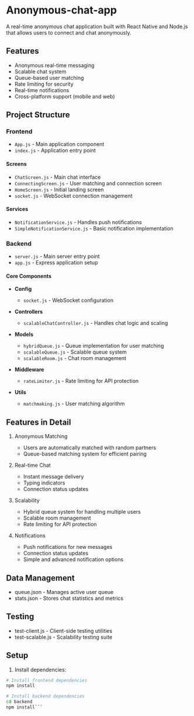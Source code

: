 # Anonymous-chat-app

A real-time anonymous chat application built with React Native and Node.js that allows users to connect and chat anonymously.

## Features

- Anonymous real-time messaging
- Scalable chat system
- Queue-based user matching
- Rate limiting for security
- Real-time notifications
- Cross-platform support (mobile and web)

## Project Structure

### Frontend
- `App.js` - Main application component
- `index.js` - Application entry point

#### Screens
- `ChatScreen.js` - Main chat interface
- `ConnectingScreen.js` - User matching and connection screen
- `HomeScreen.js` - Initial landing screen
- `socket.js` - WebSocket connection management

#### Services
- `NotificationService.js` - Handles push notifications
- `SimpleNotificationService.js` - Basic notification implementation

### Backend
- `server.js` - Main server entry point
- `app.js` - Express application setup

#### Core Components
- **Config**
  - `socket.js` - WebSocket configuration

- **Controllers**
  - `scalableChatController.js` - Handles chat logic and scaling

- **Models**
  - `hybridQueue.js` - Queue implementation for user matching
  - `scalableQueue.js` - Scalable queue system
  - `scalableRoom.js` - Chat room management

- **Middleware**
  - `rateLimiter.js` - Rate limiting for API protection

- **Utils**
  - `matchmaking.js` - User matching algorithm
 
## Features in Detail
1. Anonymous Matching
   
   - Users are automatically matched with random partners
   - Queue-based matching system for efficient pairing
2. Real-time Chat
   
   - Instant message delivery
   - Typing indicators
   - Connection status updates
3. Scalability
   
   - Hybrid queue system for handling multiple users
   - Scalable room management
   - Rate limiting for API protection
4. Notifications
   
   - Push notifications for new messages
   - Connection status updates
   - Simple and advanced notification options
## Data Management
- queue.json - Manages active user queue
- stats.json - Stores chat statistics and metrics
## Testing
- test-client.js - Client-side testing utilities
- test-scalable.js - Scalability testing suite

## Setup

1. Install dependencies:
```bash
# Install frontend dependencies
npm install

# Install backend dependencies
cd backend
npm install```
